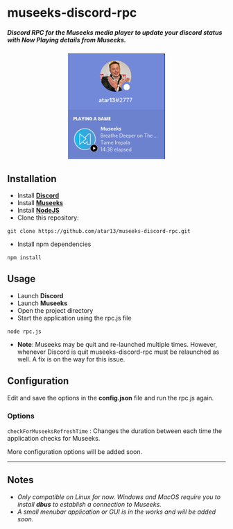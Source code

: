 # museeks-discord-rpc

##### Discord RPC for the Museeks media player to update your discord status with Now Playing details from Museeks.

<p align="center">
  <img src="rpc_example.png">
</p>

## Installation
- Install **[Discord](https://discord.com/)**
- Install **[Museeks](https://museeks.io/)**
- Install **[NodeJS](https://nodejs.org/en/)**
- Clone this repository:
```clone
git clone https://github.com/atar13/museeks-discord-rpc.git
```
- Install npm dependencies
```npm_install
npm install
```
## Usage
- Launch **Discord**
- Launch **Museeks**
- Open the project directory
- Start the application using the rpc.js file
```node_rpc
node rpc.js
```
* **Note**: Museeks may be quit and re-launched multiple times. However, whenever Discord is quit museeks-discord-rpc must be relaunched as well. A fix is on the way for this issue.

## Configuration
Edit and save the options in the **config.json** file and run the rpc.js again.
### Options 
`checkForMuseeksRefreshTime` : Changes the duration between each time the application checks for Museeks.

More configuration options will be added soon.

---
## Notes 
- *Only compatible on Linux for now. Windows and MacOS require you to install **dbus** to establish a connection to Museeks.*
- *A small menubar application or GUI is in the works and will be added soon.*
